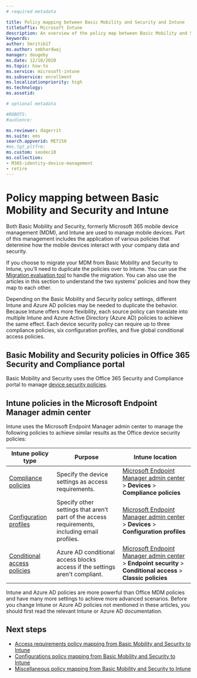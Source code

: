 ```yaml
---
# required metadata

title: Policy mapping between Basic Mobility and Security and Intune
titleSuffix: Microsoft Intune
description: An overview of the policy map between Basic Mobility and Security and Intune.
keywords:
author: Smritib17
ms.author: smbhardwaj
manager: dougeby
ms.date: 12/18/2020
ms.topic: how-to
ms.service: microsoft-intune
ms.subservice: enrollment
ms.localizationpriority: high
ms.technology:
ms.assetid: 

# optional metadata

#ROBOTS:
#audience:

ms.reviewer: dagerrit
ms.suite: ems
search.appverid: MET150
#ms.tgt_pltfrm:
ms.custom: seodec18
ms.collection: 
- M365-identity-device-management
- retire
---
```


# Policy mapping between Basic Mobility and Security and Intune

Both Basic Mobility and Security, formerly Microsoft 365 mobile device management (MDM), and Intune are used to manage mobile devices. Part of this management includes the application of various policies that determine how the mobile devices interact with your company data and security.

If you choose to migrate your MDM from Basic Mobility and Security to Intune, you’ll need to duplicate the policies over to Intune. You can use the [Migration evaluation tool](migrate-to-intune.md) to handle the migration. You can also use the articles in this section to understand the two systems’ policies and how they map to each other.

Depending on the Basic Mobility and Security policy settings, different Intune and Azure AD policies may be needed to duplicate the behavior. Because Intune offers more flexibility, each source policy can translate into multiple Intune and Azure Active Directory (Azure AD) policies to achieve the same effect. Each device security policy can require up to three compliance policies, six configuration profiles, and five global conditional access policies.

## Basic Mobility and Security policies in Office 365 Security and Compliance portal
Basic Mobility and Security uses the Office 365 Security and Compliance portal to manage [device security policies](/microsoft-365/admin/basic-mobility-security/set-up#step-4-recommended-manage-device-security-policies).

## Intune policies in the Microsoft Endpoint Manager admin center
Intune uses the Microsoft Endpoint Manager admin center to manage the following policies to achieve similar results as the Office device security policies:

| Intune policy type | Purpose | Intune location |
| --- | --- | --- |
| [Compliance policies](../protect/device-compliance-get-started.md) | Specify the device settings as access requirements. | [Microsoft Endpoint Manager admin center](https://go.microsoft.com/fwlink/?linkid=2109431) > **Devices** > **Compliance policies** |
| [Configuration profiles](../configuration/device-profiles.md) | Specify other settings that aren’t part of the access requirements, including email profiles. | [Microsoft Endpoint Manager admin center](https://go.microsoft.com/fwlink/?linkid=2109431) > **Devices** > **Configuration profiles** |
| [Conditional access policies]( ../protect/conditional-access.md)| Azure AD conditional access blocks access if the settings aren't compliant. | [Microsoft Endpoint Manager admin center](https://go.microsoft.com/fwlink/?linkid=2109431) > **Endpoint security** > **Conditional access** > **Classic policies** |

Intune and Azure AD policies are more powerful than Office MDM policies and have many more settings to achieve more advanced scenarios. Before you change Intune or Azure AD policies not mentioned in these articles, you should first read the relevant Intune or Azure AD documentation.


## Next steps

- [Access requirements policy mapping from Basic Mobility and Security to Intune](policy-map-access-requirements.md)
- [Configurations policy mapping from Basic Mobility and Security to Intune](policy-map-configurations.md)
- [Miscellaneous policy mapping from Basic Mobility and Security to Intune](policy-map-miscellaneous.md)